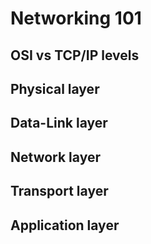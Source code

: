# Networking 101
## OSI vs TCP/IP levels
## Physical layer
## Data-Link layer
## Network layer
## Transport layer
## Application layer
